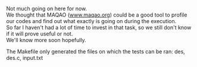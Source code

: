 Not much going on here for now.  
We thought that MAQAO (www.maqao.org) could be a good tool to profile
our codes and find out what exactly is going on during the 
execution.  
So far I haven't had a lot of time to invest in that task, so we still
don't know if it will prove useful or not.  
We'll know more soon hopefully.  

The Makefile only generated the files on which the tests can be ran: 
des, des.c, input.txt
